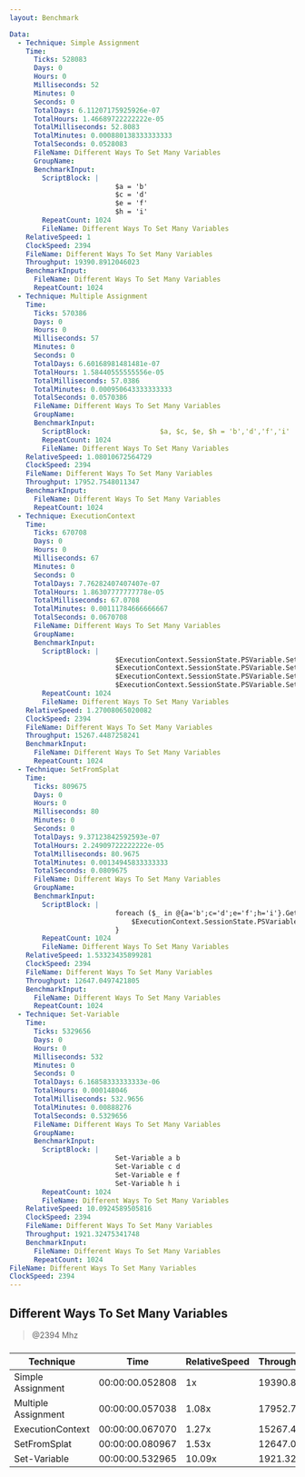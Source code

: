```yaml
---
layout: Benchmark

Data: 
  - Technique: Simple Assignment
    Time: 
      Ticks: 528083
      Days: 0
      Hours: 0
      Milliseconds: 52
      Minutes: 0
      Seconds: 0
      TotalDays: 6.11207175925926e-07
      TotalHours: 1.46689722222222e-05
      TotalMilliseconds: 52.8083
      TotalMinutes: 0.000880138333333333
      TotalSeconds: 0.0528083
      FileName: Different Ways To Set Many Variables
      GroupName: 
      BenchmarkInput: 
        ScriptBlock: |
                          $a = 'b'
                          $c = 'd'
                          $e = 'f'
                          $h = 'i'
        RepeatCount: 1024
        FileName: Different Ways To Set Many Variables
    RelativeSpeed: 1
    ClockSpeed: 2394
    FileName: Different Ways To Set Many Variables
    Throughput: 19390.8912046023
    BenchmarkInput: 
      FileName: Different Ways To Set Many Variables
      RepeatCount: 1024
  - Technique: Multiple Assignment
    Time: 
      Ticks: 570386
      Days: 0
      Hours: 0
      Milliseconds: 57
      Minutes: 0
      Seconds: 0
      TotalDays: 6.60168981481481e-07
      TotalHours: 1.58440555555556e-05
      TotalMilliseconds: 57.0386
      TotalMinutes: 0.000950643333333333
      TotalSeconds: 0.0570386
      FileName: Different Ways To Set Many Variables
      GroupName: 
      BenchmarkInput: 
        ScriptBlock:                 $a, $c, $e, $h = 'b','d','f','i'
        RepeatCount: 1024
        FileName: Different Ways To Set Many Variables
    RelativeSpeed: 1.08010672564729
    ClockSpeed: 2394
    FileName: Different Ways To Set Many Variables
    Throughput: 17952.7548011347
    BenchmarkInput: 
      FileName: Different Ways To Set Many Variables
      RepeatCount: 1024
  - Technique: ExecutionContext
    Time: 
      Ticks: 670708
      Days: 0
      Hours: 0
      Milliseconds: 67
      Minutes: 0
      Seconds: 0
      TotalDays: 7.76282407407407e-07
      TotalHours: 1.86307777777778e-05
      TotalMilliseconds: 67.0708
      TotalMinutes: 0.00111784666666667
      TotalSeconds: 0.0670708
      FileName: Different Ways To Set Many Variables
      GroupName: 
      BenchmarkInput: 
        ScriptBlock: |
                          $ExecutionContext.SessionState.PSVariable.Set('a', 'b')
                          $ExecutionContext.SessionState.PSVariable.Set('c', 'd')
                          $ExecutionContext.SessionState.PSVariable.Set('e', 'f')
                          $ExecutionContext.SessionState.PSVariable.Set('h', 'i')
        RepeatCount: 1024
        FileName: Different Ways To Set Many Variables
    RelativeSpeed: 1.27008065020082
    ClockSpeed: 2394
    FileName: Different Ways To Set Many Variables
    Throughput: 15267.4487258241
    BenchmarkInput: 
      FileName: Different Ways To Set Many Variables
      RepeatCount: 1024
  - Technique: SetFromSplat
    Time: 
      Ticks: 809675
      Days: 0
      Hours: 0
      Milliseconds: 80
      Minutes: 0
      Seconds: 0
      TotalDays: 9.37123842592593e-07
      TotalHours: 2.24909722222222e-05
      TotalMilliseconds: 80.9675
      TotalMinutes: 0.00134945833333333
      TotalSeconds: 0.0809675
      FileName: Different Ways To Set Many Variables
      GroupName: 
      BenchmarkInput: 
        ScriptBlock: |
                          foreach ($_ in @{a='b';c='d';e='f';h='i'}.GetEnumerator()) {
                              $ExecutionContext.SessionState.PSVariable.Set($_.Key, $_.Value)        
                          }
        RepeatCount: 1024
        FileName: Different Ways To Set Many Variables
    RelativeSpeed: 1.53323435899281
    ClockSpeed: 2394
    FileName: Different Ways To Set Many Variables
    Throughput: 12647.0497421805
    BenchmarkInput: 
      FileName: Different Ways To Set Many Variables
      RepeatCount: 1024
  - Technique: Set-Variable
    Time: 
      Ticks: 5329656
      Days: 0
      Hours: 0
      Milliseconds: 532
      Minutes: 0
      Seconds: 0
      TotalDays: 6.16858333333333e-06
      TotalHours: 0.000148046
      TotalMilliseconds: 532.9656
      TotalMinutes: 0.00888276
      TotalSeconds: 0.5329656
      FileName: Different Ways To Set Many Variables
      GroupName: 
      BenchmarkInput: 
        ScriptBlock: |
                          Set-Variable a b
                          Set-Variable c d
                          Set-Variable e f
                          Set-Variable h i
        RepeatCount: 1024
        FileName: Different Ways To Set Many Variables
    RelativeSpeed: 10.0924589505816
    ClockSpeed: 2394
    FileName: Different Ways To Set Many Variables
    Throughput: 1921.32475341748
    BenchmarkInput: 
      FileName: Different Ways To Set Many Variables
      RepeatCount: 1024
FileName: Different Ways To Set Many Variables
ClockSpeed: 2394
---
```

Different Ways To Set Many Variables
------------------------------------
> @2394 Mhz


### 


|Technique          |Time           |RelativeSpeed|Throughput|
|-------------------|---------------|-------------|----------|
|Simple Assignment  |00:00:00.052808|1x           |19390.89/s|
|Multiple Assignment|00:00:00.057038|1.08x        |17952.75/s|
|ExecutionContext   |00:00:00.067070|1.27x        |15267.45/s|
|SetFromSplat       |00:00:00.080967|1.53x        |12647.05/s|
|Set-Variable       |00:00:00.532965|10.09x       |1921.32/s |
